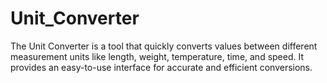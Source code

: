 # Unit_Converter
 The Unit Converter is a tool that quickly converts values between different measurement units like length, weight, temperature, time, and speed. It provides an easy-to-use interface for accurate and efficient conversions.
